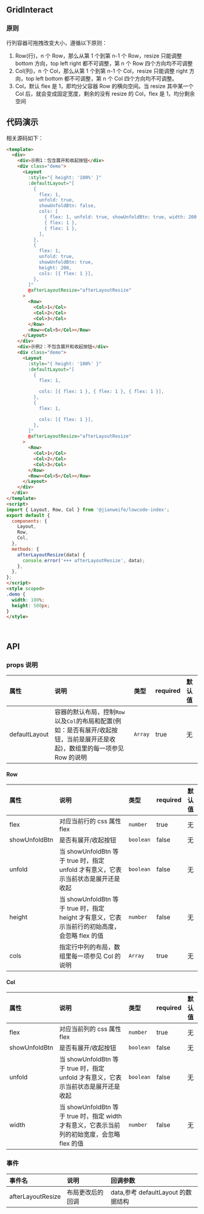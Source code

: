 ## GridInteract

### 原则

行列容器可拖拽改变大小，遵循以下原则：

1. Row(行)，n 个 Row，那么从第 1 个到第 n-1 个 Row，resize 只能调整 bottom 方向，top left right 都不可调整，第 n 个 Row 四个方向均不可调整
2. Col(列)，n 个 Col，那么从第 1 个到第 n-1 个 Col，resize 只能调整 right 方向，top left bottom 都不可调整，第 n 个 Col 四个方向均不可调整。
3. Col，默认 flex 是 1，即均分父容器 Row 的横向空间。当 resize 其中某一个 Col 后，就会变成固定宽度，剩余的没有 resize 的 Col，flex 是 1，均分剩余空间

## 代码演示

<GridInteract />

相关源码如下：

```html
<template>
  <div>
    <div>示例1：包含展开和收起按钮</div>
    <div class="demo">
      <Layout
        :style="{ height: '100%' }"
        :defaultLayout="[
          {
            flex: 1,
            unfold: true,
            showUnfoldBtn: false,
            cols: [
              { flex: 1, unfold: true, showUnfoldBtn: true, width: 200 },
              { flex: 1 },
              { flex: 1 },
            ],
          },
          {
            flex: 1,
            unfold: true,
            showUnfoldBtn: true,
            height: 200,
            cols: [{ flex: 1 }],
          },
        ]"
        @afterLayoutResize="afterLayoutResize"
      >
        <Row>
          <Col>1</Col>
          <Col>2</Col>
          <Col>3</Col>
        </Row>
        <Row><Col>5</Col></Row>
      </Layout>
    </div>
    <div>示例2：不包含展开和收起按钮</div>
    <div class="demo">
      <Layout
        :style="{ height: '100%' }"
        :defaultLayout="[
          {
            flex: 1,

            cols: [{ flex: 1 }, { flex: 1 }, { flex: 1 }],
          },
          {
            flex: 1,

            cols: [{ flex: 1 }],
          },
        ]"
        @afterLayoutResize="afterLayoutResize"
      >
        <Row>
          <Col>1</Col>
          <Col>2</Col>
          <Col>3</Col>
        </Row>
        <Row><Col>5</Col></Row>
      </Layout>
    </div>
  </div>
</template>
<script>
import { Layout, Row, Col } from '@jianweife/lowcode-index';
export default {
  components: {
    Layout,
    Row,
    Col,
  },
  methods: {
    afterLayoutResize(data) {
      console.error('+++ afterLayoutResize', data);
    },
  },
};
</script>
<style scoped>
.demo {
  width: 100%;
  height: 500px;
}
</style>




```

## API

### props 说明

| 属性          | 说明    | 类型    | required | 默认值 |
| :------------ | :-------- | :------ | :------- | :----- |
| defaultLayout | 容器的默认布局，控制`Row`以及`Col`的布局和配置(例如：是否有展开/收起按钮，当前是展开还是收起)，数组里的每一项参见 Row 的说明 | `Array` | true     | 无     |

#### Row

| 属性          | 说明    | 类型    | required | 默认值 |
| :------------ | :-------------- | :------ | :------- | :----- |
| flex          | 对应当前行的 css 属性 flex  | `number`  | true     | 无     |
| showUnfoldBtn | 是否有展开/收起按钮   | `boolean` | false    | 无     |
| unfold        | 当 showUnfoldBtn 等于 true 时，指定 unfold 才有意义，它表示当前状态是展开还是收起 | `boolean` | false    | 无     |
| height        | 当 showUnfoldBtn 等于 true 时，指定 height 才有意义，它表示当前行的初始高度，会忽略 flex 的值 | `number`  | false    | 无     |
| cols          | 指定行中列的布局，数组里每一项参见 Col 的说明  | `Array`   | true     | 无     |

#### Col

| 属性          | 说明   | 类型    | required | 默认值 |
| :------------ | :------------ | :------ | :------- | :----- |
| flex          | 对应当前列的 css 属性 flex   | `number`  | true     | 无     |
| showUnfoldBtn | 是否有展开/收起按钮   | `boolean` | false    | 无     |
| unfold        | 当 showUnfoldBtn 等于 true 时，指定 unfold 才有意义，它表示当前状态是展开还是收起| `boolean` | false    | 无     |
| width         | 当 showUnfoldBtn 等于 true 时，指定 width 才有意义，它表示当前列的初始宽度，会忽略 flex 的值 | `number`  | false    | 无     |

### 事件

| 事件名            | 说明             | 回调参数                           |
| :---------------- | :--------------- | :--------------------------------- |
| afterLayoutResize | 布局更改后的回调 | data,参考 defaultLayout 的数据结构 |
